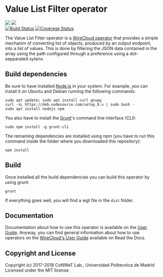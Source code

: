 # Value List Filter operator

[![](https://nexus.lab.fiware.org/repository/raw/public/badges/chapters/visualization.svg)](https://www.fiware.org/developers/catalogue/)
![](https://img.shields.io/github/license/Wirecloud/value-list-filter-operator.svg)<br/>
[![Build Status](https://travis-ci.org/Wirecloud/value-list-filter-operator.svg?branch=develop)](https://travis-ci.org/Wirecloud/value-list-filter-operator)
[![Coverage Status](https://coveralls.io/repos/github/Wirecloud/value-list-filter-operator/badge.svg?branch=develop)](https://coveralls.io/github/Wirecloud/value-list-filter-operator?branch=develop)

The Value List Filter operator is a [WireCloud operator](http://wirecloud.readthedocs.org/en/latest/) that provides a
simple mechanim of converting list of objects, produced by an output endpoint, into a list of values. This is done by
filtering the JSON data contained in the array using the path configured through a preference using a dot-sepparated
sytanx.

## Build dependencies

Be sure to have installed [Node.js](https://nodejs.org/) in your system. For example, you can install it on Ubuntu and
Debian running the following commands:

```console
sudo apt update; sudo apt install curl gnupg
curl -sL https://deb.nodesource.com/setup_8.x | sudo bash -
sudo apt install nodejs npm
```

You also have to install the [Grunt](https://gruntjs.com/)'s command line interface (CLI):

```console
sudo npm install -g grunt-cli
```

The remaining dependencies are installed using npm (you have to run this command inside the folder where you downloaded
this repository):

```console
npm install
```

## Build

Once installed all the build dependencies you can build this operator by using grunt:

```console
grunt
```

If everything goes well, you will find a wgt file in the `dist` folder.

## Documentation

Documentation about how to use this operator is available on the [User Guide](src/doc/userguide.md). Anyway, you can
find general information about how to use operators on the
[WireCloud's User Guide](https://wirecloud.readthedocs.io/en/stable/user_guide/) available on Read the Docs.

## Copyright and License

Copyright (c) 2017-2018 CoNWeT Lab., Universidad Politecnica de Madrid Licensed under the MIT license.
